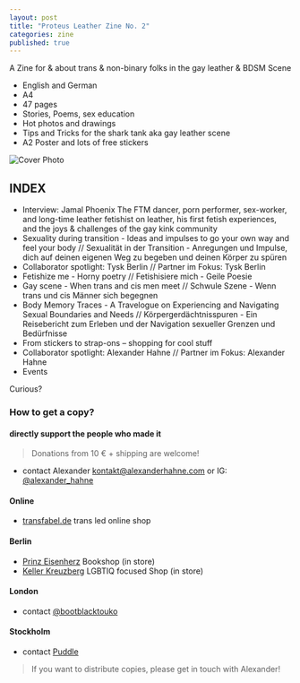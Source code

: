 ```yaml
---
layout: post
title: "Proteus Leather Zine No. 2"
categories: zine
published: true
---
```


A Zine for & about trans & non-binary folks in the gay leather & BDSM Scene

- English and German
- A4
- 47 pages
- Stories, Poems, sex education
- Hot photos and drawings
- Tips and Tricks for the shark tank aka gay leather scene
- A2 Poster and lots of free stickers

![Cover Photo](https://alexanderhahne.com/wp-content/uploads/2024/07/Cover-Proteus-Leather-No-2.png)

## INDEX

- Interview: Jamal Phoenix
The FTM dancer, porn performer, sex-worker, and long-time leather fetishist on leather, his first fetish experiences, and the joys & challenges of the gay kink community
 - Sexuality during transition - Ideas and impulses to go your own way and feel your body // Sexualität in der Transition - Anregungen und Impulse, dich auf deinen eigenen Weg zu begeben und deinen Körper zu spüren
- Collaborator spotlight: Tysk Berlin // Partner im Fokus: Tysk Berlin
- Fetishize me - Horny poetry // Fetishisiere mich - Geile Poesie
- Gay scene - When trans and cis men meet // Schwule Szene - Wenn trans und cis Männer sich begegnen
- Body Memory Traces - A Travelogue on Experiencing and Navigating Sexual Boundaries and Needs // Körpergerdächtnisspuren - Ein Reisebericht zum Erleben und der Navigation sexueller Grenzen und Bedürfnisse
- From stickers to strap-ons – shopping for cool stuff
- Collaborator spotlight: Alexander Hahne // Partner im Fokus: Alexander Hahne
- Events
  
Curious?

### How to get a copy?


#### directly support the people who made it

> Donations from 10 € + shipping are welcome!

- contact Alexander <kontakt@alexanderhahne.com> or IG: [@alexander_hahne](https://www.instagram.com/alexander_hahne/)

#### Online

- [transfabel.de](https://neu.transfabel.de/index.php?main_page=product_info&cPath=92_133&products_id=3218) trans led online shop

#### Berlin

- [Prinz Eisenherz](https://prinz-eisenherz.buchkatalog.de/) Bookshop (in store)
- [Keller Kreuzberg](https://kellerkreuzberg.com/) LGBTIQ focused Shop (in store)

#### London

- contact [@bootblacktouko](https://www.instagram.com/bootblacktouko/)

#### Stockholm

- contact [Puddle](https://www.instagram.com/subboy_puddle/)

> If you want to distribute copies, please get in touch with Alexander!